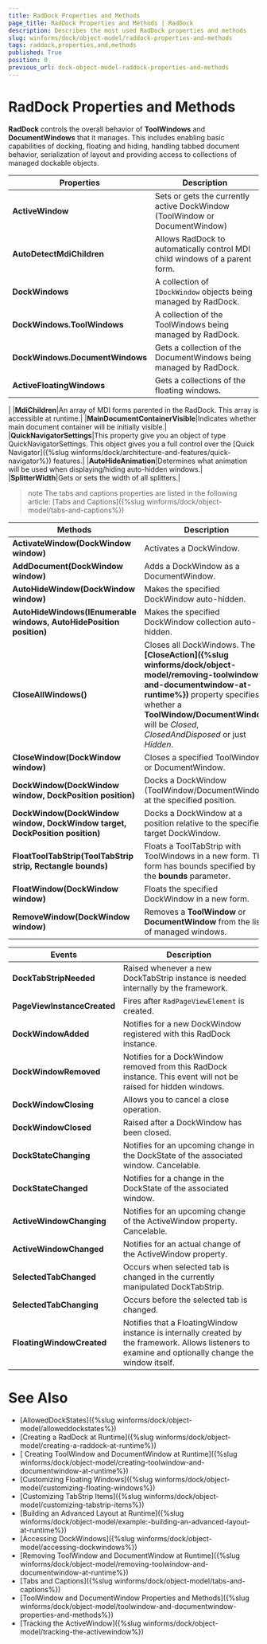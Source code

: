 ```yaml
---
title: RadDock Properties and Methods
page_title: RadDock Properties and Methods | RadDock
description: Describes the most used RadDock properties and methods
slug: winforms/dock/object-model/raddock-properties-and-methods
tags: raddock,properties,and,methods
published: True
position: 0
previous_url: dock-object-model-raddock-properties-and-methods
---
```


# RadDock Properties and Methods

__RadDock__ controls the overall behavior of __ToolWindows__ and __DocumentWindows__ that it manages. This includes enabling basic capabilities of docking, floating and hiding, handling tabbed document behavior, serialization of layout and providing access to collections of managed dockable objects.
 
|Properties|Description|
|---|---|
|__ActiveWindow__|Sets or gets the currently active DockWindow (ToolWindow or DocumentWindow)|
|__AutoDetectMdiChildren__|Allows RadDock to automatically control MDI child windows of a parent form.|
|__DockWindows__|A collection of `IDockWindow` objects being managed by RadDock.|
|__DockWindows.ToolWindows__|A collection of the ToolWindows being managed by  RadDock.|
|__DockWindows.DocumentWindows__|Gets a collection of the DocumentWindows being managed by RadDock.|
| __ActiveFloatingWindows__|Gets a collections of the floating windows.
|
|__MdiChildren__|An array of MDI forms parented in the RadDock. This array is accessible at runtime.|
|__MainDocumentContainerVisible__|Indicates whether main document container will be initially visible.|
|__QuickNavigatorSettings__|This property give you an object of type QuickNavigatorSettings. This object gives you a full control over the [Quick Navigator]({%slug winforms/dock/architecture-and-features/quick-navigator%}) features.|
|__AutoHideAnimation__|Determines what animation will be used when displaying/hiding auto-hidden windows.|
|__SplitterWidth__|Gets or sets the width of all splitters.|
 

>note The tabs and captions properties are listed in the following article: [Tabs and Captions]({%slug winforms/dock/object-model/tabs-and-captions%})

|Methods|Description|
|---|---|
|__ActivateWindow(DockWindow window)__| Activates a DockWindow.|
|__AddDocument(DockWindow window)__| Adds a DockWindow as a DocumentWindow.|
|__AutoHideWindow(DockWindow window)__| Makes the specified DockWindow auto-hidden.|
|__AutoHideWindows(IEnumerable<DockWindow> windows, AutoHidePosition position)__|Makes the specified DockWindow collection auto-hidden.|
|__CloseAllWindows()__|Closes all DockWindows. The __[CloseAction]({%slug winforms/dock/object-model/removing-toolwindow-and-documentwindow-at-runtime%})__ property specifies whether a __ToolWindow/DocumentWindow__ will be *Closed*, *ClosedAndDisposed* or just *Hidden*.|
|__CloseWindow(DockWindow window)__|Closes a specified ToolWindow or DocumentWindow.|
|__DockWindow(DockWindow window, DockPosition position)__| Docks a DockWindow (ToolWindow/DocumentWindow) at the specified position.|
|__DockWindow(DockWindow window, DockWindow target, DockPosition position)__|Docks a DockWindow at a position relative to the specified target DockWindow.|
|__FloatToolTabStrip(ToolTabStrip strip, Rectangle bounds)__|Floats a ToolTabStrip with ToolWindows in a new form. The form has bounds specified by the __bounds__ parameter.|
| __FloatWindow(DockWindow window)__|Floats the specified DockWindow in a new form.|
|__RemoveWindow(DockWindow window)__|Removes a __ToolWindow__ or __DocumentWindow__ from the list of managed windows.|

|Events|Description|
|---|---|
|__DockTabStripNeeded__|Raised whenever a new DockTabStrip instance is needed internally by the framework.|
|__PageViewInstanceCreated__|Fires after `RadPageViewElement` is created.|
|__DockWindowAdded__|Notifies for a new DockWindow registered with this RadDock instance.|
|__DockWindowRemoved__|Notifies for a DockWindow removed from this RadDock instance. This event will not be raised for hidden windows.|
|__DockWindowClosing__|Allows you to cancel a close operation.|
|__DockWindowClosed__|Raised after a DockWindow has been closed.|
|__DockStateChanging__|Notifies for an upcoming change in the DockState of the associated window. Cancelable.|
|__DockStateChanged__|Notifies for a change in the DockState of the associated window.|
|__ActiveWindowChanging__|Notifies for an upcoming change of the ActiveWindow property. Cancelable.|
|__ActiveWindowChanged__| Notifies for an actual change of the ActiveWindow property.|
|__SelectedTabChanged__|Occurs when selected tab is changed in the currently manipulated DockTabStrip.|
|__SelectedTabChanging__|Occurs before the selected tab is changed.|
|__FloatingWindowCreated__|Notifies that a FloatingWindow instance is internally created by the framework. Allows listeners to examine and optionally change the window itself.|

# See Also

* [AllowedDockStates]({%slug winforms/dock/object-model/alloweddockstates%})
* [Creating a RadDock at Runtime]({%slug winforms/dock/object-model/creating-a-raddock-at-runtime%})
* [ Creating ToolWindow and DocumentWindow at Runtime]({%slug winforms/dock/object-model/creating-toolwindow-and-documentwindow-at-runtime%})
* [Customizing Floating Windows]({%slug winforms/dock/object-model/customizing-floating-windows%})
* [Customizing TabStrip Items]({%slug winforms/dock/object-model/customizing-tabstrip-items%})
* [Building an Advanced Layout at Runtime]({%slug winforms/dock/object-model/example:-building-an-advanced-layout-at-runtime%})
* [Accessing DockWindows]({%slug winforms/dock/object-model/accessing-dockwindows%})
* [Removing ToolWindow and DocumentWindow at Runtime]({%slug winforms/dock/object-model/removing-toolwindow-and-documentwindow-at-runtime%})
* [Tabs and Captions]({%slug winforms/dock/object-model/tabs-and-captions%})
* [ToolWindow and DocumentWindow Properties and Methods]({%slug winforms/dock/object-model/toolwindow-and-documentwindow-properties-and-methods%})
* [Tracking the ActiveWindow]({%slug winforms/dock/object-model/tracking-the-activewindow%})
